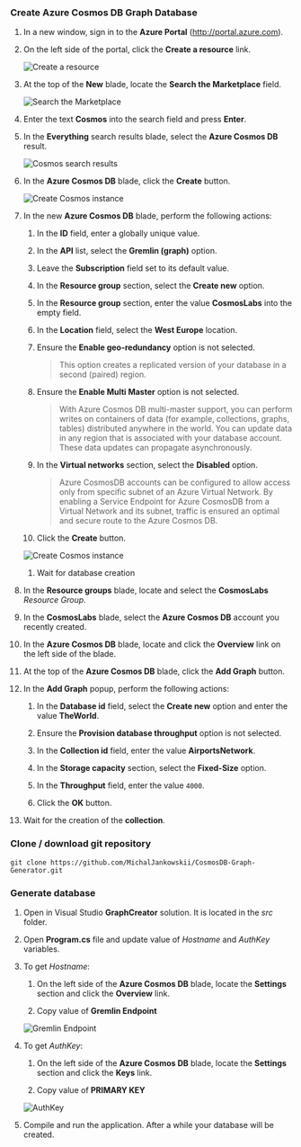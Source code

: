 ### Create Azure Cosmos DB Graph Database

1. In a new window, sign in to the **Azure Portal** (<http://portal.azure.com>).

1. On the left side of the portal, click the **Create a resource** link.

    ![Create a resource](./media/01_NewResource.png)

1. At the top of the **New** blade, locate the **Search the Marketplace** field.

    ![Search the Marketplace](./media/02_Search.png)

1. Enter the text **Cosmos** into the search field and press **Enter**.

1. In the **Everything** search results blade, select the **Azure Cosmos DB** result.

    ![Cosmos search results](./media/03_SearchResults.png)

1. In the **Azure Cosmos DB** blade, click the **Create** button.

    ![Create Cosmos instance](./media/04_Create.png)

1. In the new **Azure Cosmos DB** blade, perform the following actions:

    1. In the **ID** field, enter a globally unique value.

    1. In the **API** list, select the **Gremlin (graph)** option.

    1. Leave the **Subscription** field set to its default value.

    1. In the **Resource group** section, select the **Create new** option.

    1. In the **Resource group** section, enter the value **CosmosLabs**  into the empty field.

    1. In the **Location** field, select the **West Europe** location.

    1. Ensure the **Enable geo-redundancy** option is not selected.

        > This option creates a replicated version of your database in a second (paired) region.

    1. Ensure the **Enable Multi Master** option is not selected.

        > With Azure Cosmos DB multi-master support, you can perform writes on containers of data (for example, collections, graphs, tables) distributed anywhere in the world. You can update data in any region that is associated with your database account. These data updates can propagate asynchronously. 

    1. In the **Virtual networks** section, select the **Disabled** option.

        > Azure CosmosDB accounts can be configured to allow access only from specific subnet of an Azure Virtual Network. By enabling a Service Endpoint for Azure CosmosDB from a Virtual Network and its subnet, traffic is ensured an optimal and secure route to the Azure Cosmos DB.

    1. Click the **Create** button.

    ![Create Cosmos instance](./media/05_CosmosDetails.png)

    1. Wait for database creation

1. In the **Resource groups** blade, locate and select the **CosmosLabs** *Resource Group*.

1. In the **CosmosLabs** blade, select the **Azure Cosmos DB** account you recently created.

1. In the **Azure Cosmos DB** blade, locate and click the **Overview** link on the left side of the blade.

1. At the top of the **Azure Cosmos DB** blade, click the **Add Graph** button.

1. In the **Add Graph** popup, perform the following actions:

    1. In the **Database id** field, select the **Create new** option and enter the value **TheWorld**.

    1. Ensure the **Provision database throughput** option is not selected.

    1. In the **Collection id** field, enter the value **AirportsNetwork**.

    1. In the **Storage capacity** section, select the **Fixed-Size** option.

    1. In the **Throughput** field, enter the value ``4000``.

    1. Click the **OK** button.

1. Wait for the creation of the **collection**.

### Clone / download git repository
`git clone https://github.com/MichalJankowskii/CosmosDB-Graph-Generator.git`

### Generate database

1. Open in Visual Studio **GraphCreator** solution. It is located in the _src_ folder.

1. Open **Program.cs** file and update value of _Hostname_ and _AuthKey_ variables.

1. To get _Hostname_:
    1.  On the left side of the **Azure Cosmos DB** blade, locate the **Settings** section and click the **Overview** link.

    1. Copy value of **Gremlin Endpoint**

    ![Gremlin Endpoint](./media/06_GremlinEndPoint.png)

1. To get _AuthKey_:
	1. On the left side of the **Azure Cosmos DB** blade, locate the **Settings** section and click the **Keys** link.

	1. Copy value of **PRIMARY KEY**

	![AuthKey](./media/07_AuthKey.png)
    
1. Compile and run the application. After a while your database will be created.
